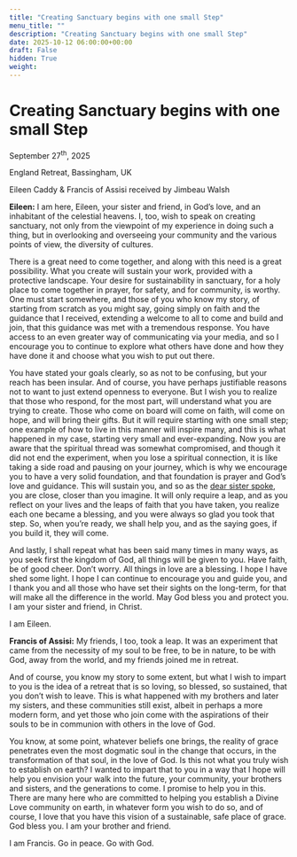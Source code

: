 ```yaml
---
title: "Creating Sanctuary begins with one small Step"
menu_title: ""
description: "Creating Sanctuary begins with one small Step"
date: 2025-10-12 06:00:00+00:00
draft: False
hidden: True
weight:
---
```

# Creating Sanctuary begins with one small Step

September 27<sup>th</sup>, 2025

England Retreat, Bassingham, UK

Eileen Caddy & Francis of Assisi received by Jimbeau Walsh

**Eileen:** I am here, Eileen, your sister and friend, in God’s love, and an inhabitant of the celestial heavens. I, too, wish to speak on creating sanctuary, not only from the viewpoint of my experience in doing such a thing, but in overlooking and overseeing your community and the various points of view, the diversity of cultures.

There is a great need to come together, and along with this need is a great possibility. What you create will sustain your work, provided with a protective landscape.  Your desire for sustainability in sanctuary, for a holy place to come together in prayer, for safety, and for community, is worthy. One must start somewhere, and those of you who know my story, of starting from scratch as you might say, going simply on faith and the guidance that I received, extending a welcome to all to come and build and join, that this guidance was met with a tremendous response. You have access to an even greater way of communicating via your media, and so I encourage you to continue to explore what others have done and how they have done it and choose what you wish to put out there.

You have stated your goals clearly, so as not to be confusing, but your reach has been insular. And of course, you have perhaps justifiable reasons not to want to just extend openness to everyone. But I wish you to realize that those who respond, for the most part, will understand what you are trying to create. Those who come on board will come on faith, will come on hope, and will bring their gifts. But it will require starting with one small step; one example of how to live in this manner will inspire many, and this is what happened in my case, starting very small and ever-expanding.   Now you are aware that the spiritual thread was somewhat compromised, and though it did not end the experiment, when you lose a spiritual connection, it is like taking a side road and pausing on your journey, which is why we encourage you to have a very solid foundation, and that foundation is prayer and God’s love and guidance. This will sustain you, and so as the [dear sister spoke](/contemporary-messages/messages-sorted-year/messages-2025/en-2025-9-26-1-jw-care-darby-walsh/), you are close, closer than you imagine. It will only require a leap, and as you reflect on your lives and the leaps of faith that you have taken, you realize each one became a blessing, and you were always so glad you took that step. So, when you’re ready, we shall help you, and as the saying goes, if you build it, they will come.

And lastly, I shall repeat what has been said many times in many ways, as you seek first the kingdom of God, all things will be given to you. Have faith, be of good cheer. Don’t worry. All things in love are a blessing. I hope I have shed some light. I hope I can continue to encourage you and guide you, and I thank you and all those who have set their sights on the long-term, for that will make all the difference in the world. May God bless you and protect you. I am your sister and friend, in Christ.

I am Eileen. 
 
**Francis of Assisi:** My friends, I too, took a leap. It was an experiment that came from the necessity of my soul to be free, to be in nature, to be with God, away from the world, and my friends joined me in retreat.

And of course, you know my story to some extent, but what I wish to impart to you is the idea of a retreat that is so loving, so blessed, so sustained, that you don’t wish to leave. This is what happened with my brothers and later my sisters, and these communities still exist, albeit in perhaps a more modern form, and yet those who join come with the aspirations of their souls to be in communion with others in the love of God.

You know, at some point, whatever beliefs one brings, the reality of grace penetrates even the most dogmatic soul in the change that occurs, in the transformation of that soul, in the love of God. Is this not what you truly wish to establish on earth? I wanted to impart that to you in a way that I hope will help you envision your walk into the future, your community, your brothers and sisters, and the generations to come. I promise to help you in this. There are many here who are committed to helping you establish a Divine Love community on earth, in whatever form you wish to do so, and of course, I love that you have this vision of a sustainable, safe place of grace. God bless you. I am your brother and friend.

I am Francis. Go in peace. Go with God.
